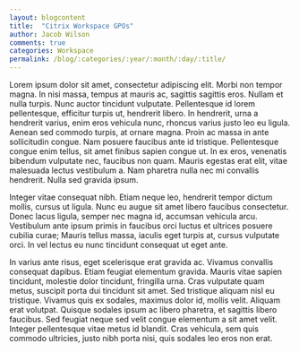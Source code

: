 ```yaml
---
layout: blogcontent
title:  "Citrix Workspace GPOs"
author: Jacob Wilson
comments: true
categories: Workspace
permalink: /blog/:categories/:year/:month/:day/:title/
---
```


Lorem ipsum dolor sit amet, consectetur adipiscing elit. Morbi non tempor magna. In nisi massa, tempus at mauris ac, sagittis sagittis eros. Nullam et nulla turpis. Nunc auctor tincidunt vulputate. Pellentesque id lorem pellentesque, efficitur turpis ut, hendrerit libero. In hendrerit, urna a hendrerit varius, enim eros vehicula nunc, rhoncus varius justo leo eu ligula. Aenean sed commodo turpis, at ornare magna. Proin ac massa in ante sollicitudin congue. Nam posuere faucibus ante id tristique. Pellentesque congue enim tellus, sit amet finibus sapien congue ut. In ex eros, venenatis bibendum vulputate nec, faucibus non quam. Mauris egestas erat elit, vitae malesuada lectus vestibulum a. Nam pharetra nulla nec mi convallis hendrerit. Nulla sed gravida ipsum.

Integer vitae consequat nibh. Etiam neque leo, hendrerit tempor dictum mollis, cursus ut ligula. Nunc eu augue sit amet libero faucibus consectetur. Donec lacus ligula, semper nec magna id, accumsan vehicula arcu. Vestibulum ante ipsum primis in faucibus orci luctus et ultrices posuere cubilia curae; Mauris tellus massa, iaculis eget turpis at, cursus vulputate orci. In vel lectus eu nunc tincidunt consequat ut eget ante.

In varius ante risus, eget scelerisque erat gravida ac. Vivamus convallis consequat dapibus. Etiam feugiat elementum gravida. Mauris vitae sapien tincidunt, molestie dolor tincidunt, fringilla urna. Cras vulputate quam metus, suscipit porta dui tincidunt sit amet. Sed tristique aliquam nisl eu tristique. Vivamus quis ex sodales, maximus dolor id, mollis velit. Aliquam erat volutpat. Quisque sodales ipsum ac libero pharetra, et sagittis libero faucibus. Sed feugiat neque sed velit congue elementum a sit amet velit. Integer pellentesque vitae metus id blandit. Cras vehicula, sem quis commodo ultricies, justo nibh porta nisi, quis sodales leo eros non erat. 
